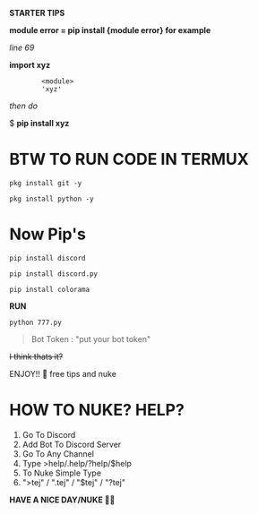 **STARTER TIPS**

**module error = pip install {module error}
for example**

*line 69*

**import xyz**

            <module>
            'xyz'
            
   _then do_

$ **pip install xyz**

# BTW TO RUN CODE IN TERMUX

``pkg install git -y``
 
``pkg install python -y``

# Now Pip's


```pip install discord```

```pip install discord.py```

```pip install colorama```

**RUN**

``python 777.py``

> Bot Token : "put your bot token"

~~I think thats it?~~

ENJOY!! 🫡 free tips and nuke

# HOW TO NUKE? HELP?

1. Go To Discord
2. Add Bot To Discord Server
3. Go To Any Channel
4. Type >help/.help/?help/$help
5. To Nuke Simple Type
6. ">tej" / ".tej" / "$tej" / "?tej"

**HAVE A NICE DAY/NUKE 👋🏻**
